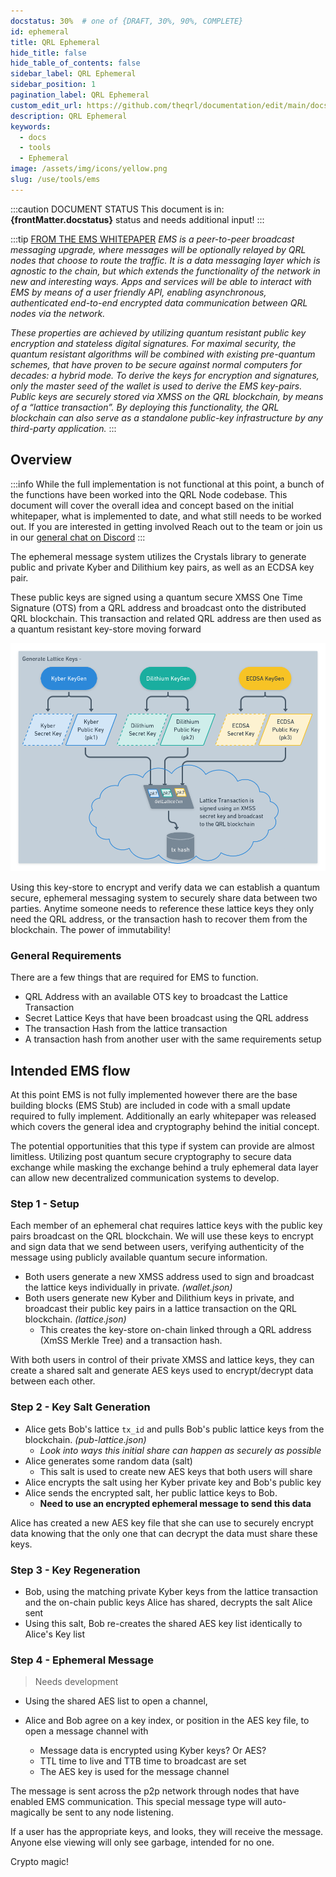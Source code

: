 ```yaml
---
docstatus: 30%  # one of {DRAFT, 30%, 90%, COMPLETE}
id: ephemeral
title: QRL Ephemeral
hide_title: false
hide_table_of_contents: false
sidebar_label: QRL Ephemeral
sidebar_position: 1
pagination_label: QRL Ephemeral
custom_edit_url: https://github.com/theqrl/documentation/edit/main/docs/Use/Tools/ems/_ephemeral.md
description: QRL Ephemeral
keywords:
  - docs
  - tools
  - Ephemeral
image: /assets/img/icons/yellow.png
slug: /use/tools/ems
---
```


:::caution DOCUMENT STATUS 
<span>This document is in: <b>{frontMatter.docstatus}</b> status and needs additional input!</span>
:::


:::tip [FROM THE EMS WHITEPAPER](https://github.com/theQRL/ephemeral/blob/master/EMS_whitepaper_v1.pdf)
*EMS is a peer-to-peer broadcast messaging upgrade, where messages will be optionally relayed by QRL nodes that choose to route the traffic. It is a data messaging layer which is agnostic to the chain, but which extends the functionality of the network in new and interesting ways. Apps and services will be able to interact with EMS by means of a user friendly API, enabling asynchronous, authenticated end-to-end encrypted data communication between QRL nodes via the network.*


*These properties are achieved by utilizing quantum resistant public key encryption and stateless digital signatures. For maximal security, the quantum resistant algorithms will be combined with existing pre-quantum schemes, that have proven to be secure against normal computers for decades: a hybrid mode. To derive the keys for encryption and signatures, only the master seed of the wallet is used to derive the EMS key-pairs. Public keys are securely stored via XMSS on the QRL blockchain, by means of a “lattice transaction”. By deploying this functionality, the QRL blockchain can also serve as a standalone public-key infrastructure by any third-party application.*
:::


## Overview


:::info
While the full implementation is not functional at this point, a bunch of the functions have been worked into the QRL Node codebase. This document will cover the overall idea and concept based on the initial whitepaper, what is implemented to date, and what still needs to be worked out. 
If you are interested in getting involved Reach out to the team or join us in our [general chat on Discord](https://theqrl.org/discord)
::: 

The ephemeral message system utilizes the Crystals library to generate public and private Kyber and Dilithium key pairs, as well as an ECDSA key pair. 

These public keys are signed using a quantum secure XMSS One Time Signature (OTS) from a QRL address and broadcast onto the distributed QRL blockchain. This transaction and related QRL address are then used as a quantum resistant key-store moving forward

![./img/crystalsKeyGeneration.png](./img/crystalsKeyGeneration.png)

Using this key-store to encrypt and verify data we can establish a quantum secure, ephemeral messaging system to securely share data between two parties. Anytime someone needs to reference these lattice keys they only need the QRL address, or the transaction hash to recover them from the blockchain. The power of immutability!


### General Requirements

There are a few things that are required for EMS to function.

- QRL Address with an available OTS key to broadcast the Lattice Transaction
- Secret Lattice Keys that have been broadcast using the QRL address
- The transaction Hash from the lattice transaction
- A transaction hash from another user with the same requirements setup

## Intended EMS flow

At this point EMS is not fully implemented however there are the base building blocks (EMS Stub) are included in code with a small update required to fully implement. Additionally an early whitepaper was released which covers the general idea and cryptography behind the initial concept.

The potential opportunities that this type if system can provide are almost limitless. Utilizing post quantum secure cryptography to secure data exchange while masking the exchange behind a truly ephemeral data layer can allow new decentralized communication systems to develop. 



### Step 1 - Setup

Each member of an ephemeral chat requires lattice keys with the public key pairs broadcast on the QRL blockchain. We will use these keys to encrypt and sign data that we send between users, verifying authenticity of the message using publicly available quantum secure information.

- Both users generate a new XMSS address used to sign and broadcast the lattice keys individually in private. *(wallet.json)*
- Both users generate new Kyber and Dilithium keys in private, and broadcast their public key pairs in a lattice transaction on the QRL blockchain. *(lattice.json)*
  - This creates the key-store on-chain linked through a QRL address (XmSS Merkle Tree) and a transaction hash.

With both users in control of their private XMSS and lattice keys, they can create a shared salt and generate AES keys used to encrypt/decrypt data between each other.

### Step 2 - Key Salt Generation

- Alice gets Bob's lattice `tx_id` and pulls Bob's public lattice keys from the blockchain. *(pub-lattice.json)*
  - *Look into ways this initial share can happen as securely as possible* 
- Alice generates some random data (salt)
  - This salt is used to create new AES keys that both users will share 
- Alice encrypts the salt using her Kyber private key and Bob's public key
- Alice sends the encrypted salt, her public lattice keys to Bob. 
  - **Need to use an encrypted ephemeral message to send this data**

Alice has created a new AES key file that she can use to securely encrypt data knowing that the only one that can decrypt the data must share these keys. 

### Step 3 - Key Regeneration

- Bob, using the matching private Kyber keys from the lattice transaction and the on-chain public keys Alice has shared, decrypts the salt Alice sent
- Using this salt, Bob re-creates the shared AES key list identically to Alice's Key list


### Step 4 - Ephemeral Message

> Needs development

- Using the shared AES list to open a channel, 

- Alice and Bob agree on a key index, or position in the AES key file, to open a message channel with
  - Message data is encrypted using Kyber keys? Or AES?
  - TTL time to live and TTB time to broadcast are set
  - The AES key is used for the message channel

The message is sent across the p2p network through nodes that have enabled EMS communication. This special message type will auto-magically be sent to any node listening. 

If a user has the appropriate keys, and looks, they will receive the message. Anyone else viewing will only see garbage, intended for no one.

Crypto magic!